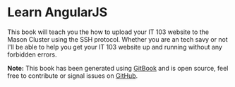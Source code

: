 Learn AngularJS
======

This book will teach you the how to upload your IT 103 website to the Mason Cluster using the SSH protocol. Whether you are an tech savy or not I'll be able to help you get your IT 103 website up and running without any forbidden errors.

**Note:** This book has been generated using [GitBook](http://www.gitbook.io) and is open source, feel free to contribute or signal issues on [GitHub](https://github.com/the-ben-waters/it103.tutorial).
